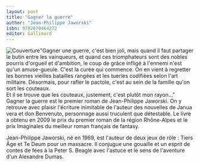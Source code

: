 ```yaml
---
layout: post
title: "Gagner la guerre"
author: "Jean-Philippe Jaworski"
isbn: 9782070464272
editor: Gallimard
---
```


![Couverture](/img/9782070464272.jpg)"Gagner une guerre, c'est bien joli, mais quand il faut partager le butin entre les vainqueurs, et quand ces triomphateurs sont des nobles pourris d'orgueil et d'ambition, le coup de grâce infligé à l'ennemi n'est qu'un amuse-gueule. C'est la curée qui commence. On en vient à regretter les bonnes vieilles batailles rangées et les tueries codifiées selon l'art militaire. Désormais, pour rafler le pactole, c'est au sein de la famille qu'on sort les couteaux.  
Et il se trouve que les couteaux, justement, c'est plutôt mon rayon..." Gagner la guerre est le premier roman de Jean-Philippe Jaworski. On y retrouve avec plaisir l'écriture inimitable de l'auteur des nouvelles de Janua vera et don Benvenuto, personnage aussi truculent que détestable. Le livre a obtenu en 2009 le prix du premier roman de la région Rhône-Alpes et le prix Imaginales du meilleur roman français de fantasy.

Jean-Philippe Jaworski, né en 1969, est l'auteur de deux jeux de rôle : Tiers Âge et Te Deum pour un massacre. Il conjugue une gouaille et un esprit de contes de fées à la Peter S. Beagle avec l'astuce et le sens de l'aventure d'un Alexandre Dumas. 
